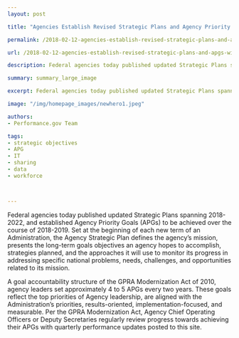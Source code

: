 ```yaml
---
layout: post

title: "Agencies Establish Revised Strategic Plans and Agency Priority Goals with the President's FY 2019 Budget"

permalink: /2018-02-12-agencies-establish-revised-strategic-plans-and-apgs-with-FY2018-budget/

url: /2018-02-12-agencies-establish-revised-strategic-plans-and-apgs-with-FY2018-budget.md

description: Federal agencies today published updated Strategic Plans spanning 2018-2022, and established Agency Priority Goals (APGs) to be achieved over the course of 2018-2019.

summary: summary_large_image

excerpt: Federal agencies today published updated Strategic Plans spanning 2018-2022, and established Agency Priority Goals (APGs) to be achieved over the course of 2018-2019.

image: "/img/homepage_images/newhero1.jpeg"

authors:
- Performance.gov Team

tags:
- strategic objectives
- APG
- IT
- sharing
- data
- workforce



---
```



Federal agencies today published updated Strategic Plans spanning 2018-2022, and established Agency Priority Goals (APGs) to be achieved over the course of 2018-2019. Set at the beginning of each new term of an Administration, the Agency Strategic Plan defines the agency’s mission, presents the long-term goals objectives an agency hopes to accomplish, strategies planned, and the approaches it will use to monitor its progress in addressing specific national problems, needs, challenges, and opportunities related to its mission.

A goal accountability structure of the GPRA Modernization Act of 2010, agency leaders set approximately 4 to 5 APGs every two years. These goals reflect the top priorities of Agency leadership, are aligned with the Administration’s priorities, results-oriented, implementation-focused, and measurable. Per the GPRA Modernization Act, Agency Chief Operating Officers or Deputy Secretaries regularly review progress towards achieving their APGs with quarterly performance updates posted to this site.
